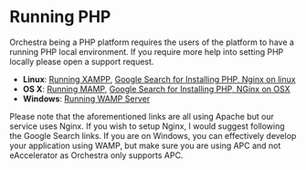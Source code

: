 # Running PHP

Orchestra being a PHP platform requires the users of the platform to have a running PHP local environment. If you require more help into setting PHP locally please open a support request.

 - **Linux**: [Running XAMPP](http://www.apachefriends.org/en/xampp.html), [Google Search for Installing PHP, Nginx on linux](http://www.google.com/search?q=installing+PHP,+Nginx+Linux)
 - **OS X**: [Running MAMP](http://www.mamp.info/en/index.html), [Google Search for Installing PHP, NGinx on OSX](http://www.google.com/search?q=installing+PHP,+Nginx+OSX)
 - **Windows**: [Running WAMP Server](http://www.wampserver.com/en/)
 
Please note that the aforementioned links are all using Apache but our service uses Nginx. If you wish to setup Nginx, I would suggest following the Google Search links. If you are on Windows, you can effectively develop your application using WAMP, but make sure you are using APC and not eAccelerator as Orchestra only supports APC.